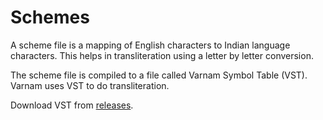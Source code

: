 # Schemes

A scheme file is a mapping of English characters to Indian language characters. This helps in transliteration using a letter by letter conversion.

The scheme file is compiled to a file called Varnam Symbol Table (VST). Varnam uses VST to do transliteration.

Download VST from [releases](https://github.com/varnamproject/schemes/releases).
